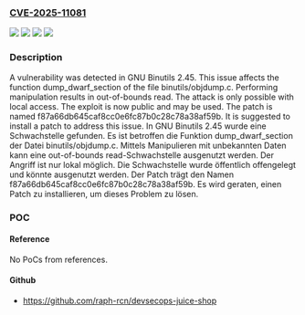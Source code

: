 ### [CVE-2025-11081](https://cve.mitre.org/cgi-bin/cvename.cgi?name=CVE-2025-11081)
![](https://img.shields.io/static/v1?label=Product&message=Binutils&color=blue)
![](https://img.shields.io/static/v1?label=Version&message=2.45%20&color=brightgreen)
![](https://img.shields.io/static/v1?label=Vulnerability&message=Memory%20Corruption&color=brightgreen)
![](https://img.shields.io/static/v1?label=Vulnerability&message=Out-of-Bounds%20Read&color=brightgreen)

### Description

A vulnerability was detected in GNU Binutils 2.45. This issue affects the function dump_dwarf_section of the file binutils/objdump.c. Performing manipulation results in out-of-bounds read. The attack is only possible with local access. The exploit is now public and may be used. The patch is named f87a66db645caf8cc0e6fc87b0c28c78a38af59b. It is suggested to install a patch to address this issue.
In GNU Binutils 2.45 wurde eine Schwachstelle gefunden. Es ist betroffen die Funktion dump_dwarf_section der Datei binutils/objdump.c. Mittels Manipulieren mit unbekannten Daten kann eine out-of-bounds read-Schwachstelle ausgenutzt werden. Der Angriff ist nur lokal möglich. Die Schwachstelle wurde öffentlich offengelegt und könnte ausgenutzt werden. Der Patch trägt den Namen f87a66db645caf8cc0e6fc87b0c28c78a38af59b. Es wird geraten, einen Patch zu installieren, um dieses Problem zu lösen.

### POC

#### Reference
No PoCs from references.

#### Github
- https://github.com/raph-rcn/devsecops-juice-shop

